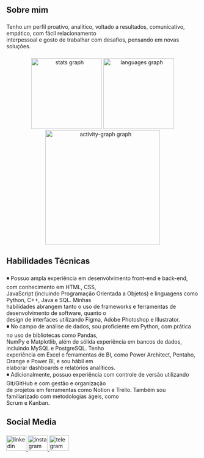 <h2 align="left">Sobre mim</h2>

###

<p align="left">Tenho um perfil proativo, analítico, voltado a resultados, comunicativo, empático, com fácil relacionamento<br>interpessoal e gosto de trabalhar com desafios, pensando em novas soluções.</p>

###

<div align="center">
  <img src="https://github-readme-stats.vercel.app/api?username=mateuscarestiato&hide_title=false&hide_rank=false&show_icons=true&include_all_commits=true&count_private=true&disable_animations=false&theme=tokyonight&locale=en&hide_border=false&order=1" height="185" alt="stats graph"  />
  <img src="https://github-readme-stats.vercel.app/api/top-langs?username=mateuscarestiato&locale=en&hide_title=false&layout=compact&card_width=320&langs_count=5&theme=tokyonight&hide_border=false&order=2" height="185" alt="languages graph"  />
  <img src="https://github-readme-activity-graph.vercel.app/graph?username=mateuscarestiato&radius=16&theme=tokyo-night&area=true&order=5&hide_border=false&hide_title=false" height="300" alt="activity-graph graph"  />
</div>

###

<h2 align="left">Habilidades Técnicas</h2>

###

<p align="left">◾ Possuo ampla experiência em desenvolvimento front-end e back-end, com conhecimento em HTML, CSS,<br>JavaScript (incluindo Programação Orientada a Objetos) e linguagens como Python, C++, Java e SQL. Minhas<br>habilidades abrangem tanto o uso de frameworks e ferramentas de desenvolvimento de software, quanto o<br>design de interfaces utilizando Figma, Adobe Photoshop e Illustrator.<br>◾ No campo de análise de dados, sou proficiente em Python, com prática no uso de bibliotecas como Pandas,<br>NumPy e Matplotlib, além de sólida experiência em bancos de dados, incluindo MySQL e PostgreSQL. Tenho<br>experiência em Excel e ferramentas de BI, como Power Architect, Pentaho, Orange e Power BI, e sou hábil em<br>elaborar dashboards e relatórios analíticos.<br>◾ Adicionalmente, possuo experiência com controle de versão utilizando Git/GitHub e com gestão e organização<br>de projetos em ferramentas como Notion e Trello. Também sou familiarizado com metodologias ágeis, como<br>Scrum e Kanban.</p>

###

<h2 align="left">Social Media</h2>

###

<div align="left">
  <a href="https://www.linkedin.com/in/mateuscarestiato/" target="_blank">
    <img src="https://raw.githubusercontent.com/maurodesouza/profile-readme-generator/master/src/assets/icons/social/linkedin/default.svg" width="52" height="40" alt="linkedin logo"  />
  </a>
  <a href="https://www.instagram.com/mateuscarestiato/" target="_blank">
    <img src="https://raw.githubusercontent.com/maurodesouza/profile-readme-generator/master/src/assets/icons/social/instagram/default.svg" width="52" height="40" alt="instagram logo"  />
  </a>
  <a href="https://t.me/mateuscarestiato" target="_blank">
    <img src="https://raw.githubusercontent.com/maurodesouza/profile-readme-generator/master/src/assets/icons/social/telegram/default.svg" width="52" height="40" alt="telegram logo"  />
  </a>
</div>

###
